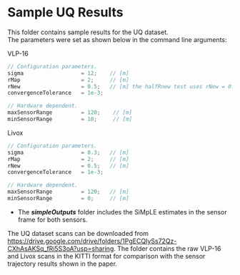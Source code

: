 # Sample UQ Results
This folder contains sample results for the UQ dataset.\
The parameters were set as shown below in the command line arguments:

VLP-16
```cpp
// Configuration parameters.
sigma                  = 12;    // [m]
rMap                   = 2;     // [m]
rNew                   = 0.5;   // [m] the halfRnew test uses rNew = 0.25 m
convergenceTolerance   = 1e-3;

// Hardware dependent.
maxSensorRange         = 120;    // [m]
minSensorRange         = 10;     // [m]
```

Livox
```cpp
// Configuration parameters.
sigma                  = 0.3;   // [m]
rMap                   = 2;     // [m]
rNew                   = 0.5;   // [m]
convergenceTolerance   = 1e-3;

// Hardware dependent.
maxSensorRange         = 120;   // [m]
minSensorRange         = 0;     // [m]
```

* The ***simpleOutputs*** folder includes the SiMpLE estimates in the sensor frame for both sensors.

The UQ dataset scans can be downloaded from https://drive.google.com/drive/folders/1PgECQIySs72Qz-CXhAsAKSq_fRi5S3oA?usp=sharing.
The folder contains the raw VLP-16 and Livox scans in the KITTI format for comparison with the sensor trajectory results shown in the paper.
